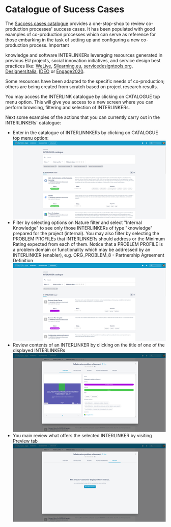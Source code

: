 # Catalogue of Sucess Cases
The [Success cases catalogue](https://demo.interlink-project.eu/stories) provides a one-stop-shop to review co-production processes' success cases. It has been populated with good examples of co-production processes which can serve as reference for those embarking in the task of setting up and configuring a new co-production process. Important

knowledge and software INTERLINKERs leveraging resources generated in previous EU projects, social innovation initiatives, and service design best practices like: [WeLive](https://cordis.europa.eu/project/id/645845), [Silearning.eu](https://www.silearning.eu/), [servicedesigntools.org](https://servicedesigntools.org/), [DesignersItalia](https://designers.italia.it/),  [IDEO](https://www.ideo.com/eu) or [Engage2020](http://www.engage2020.eu/). 

Some resources have been adapted to the specific needs of co-production; others are being created from scratch based on project research results. 

You may access the INTERLINK catalogue by clicking on CATALOGUE top menu option. This will give you access to a new screen where you can perform browsing, filtering and selection of INTERLINKERs.

Next some examples of the actions that you can currently carry out in the INTERLINKERs' catalogue:
- Enter in the catalogue of INTERLINNKERs by clicking on CATALOGUE top menu option:
	![INTERLINKERs catalogue view](images/catalogueview-main.png)
- Filter by selecting options on Nature filter and select "Internal Knowledge" to see only those INTERLINKERs of type "knowledge" prepared for the project (internal). You may also filter by selecting the PROBLEM PROFILEs that INTERLINKERs should address or the Minimum Rating expected from each of them. Notice that a PROBLEM PROFILE is a problem domain or functionality which may be addressed by an INTERLINKER (enabler), e.g. ORG_PROBLEM_8 - Partnership Agreement Definition 
	![Filtered INTERLINKERs](images/catalogueview-filtering.png)
- Review contents of an INTERLINKER by clicking on the title of one of the displayed INTERLINKERs
	![Browsing an INTERLINKER](images/catalogueview-browsing.png)
- You main review what offers the selected INTERLINKER by visiting Preview tab
	![Downloading an INTERLINKERs](images/catalogueview-download.png)
	

